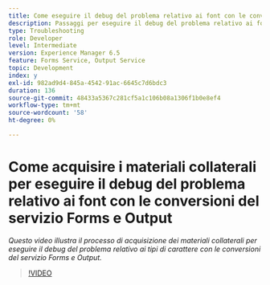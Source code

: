 ```yaml
---
title: Come eseguire il debug del problema relativo ai font con le conversioni del servizio Forms e Output
description: Passaggi per eseguire il debug del problema relativo ai font con il servizio Forms e Output
type: Troubleshooting
role: Developer
level: Intermediate
version: Experience Manager 6.5
feature: Forms Service, Output Service
topic: Development
index: y
exl-id: 982ad9d4-845a-4542-91ac-6645c7d6bdc3
duration: 136
source-git-commit: 48433a5367c281cf5a1c106b08a1306f1b0e8ef4
workflow-type: tm+mt
source-wordcount: '58'
ht-degree: 0%

---
```


# Come acquisire i materiali collaterali per eseguire il debug del problema relativo ai font con le conversioni del servizio Forms e Output

*Questo video illustra il processo di acquisizione dei materiali collaterali per eseguire il debug del problema relativo ai tipi di carattere con le conversioni del servizio Forms e Output.*

>[!VIDEO](https://video.tv.adobe.com/v/335487?quality=12&learn=on)
